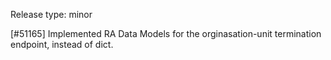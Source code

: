 Release type: minor

[#51165] Implemented RA Data Models for the orginasation-unit termination endpoint, instead of dict.
